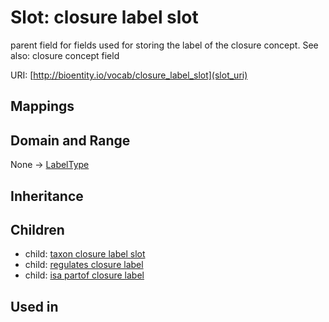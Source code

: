 # Slot: closure label slot


parent field for fields used for storing the label of the closure concept. See also: closure concept field

URI: [http://bioentity.io/vocab/closure_label_slot](slot_uri)
## Mappings

## Domain and Range

None -> [LabelType](LabelType.md)
## Inheritance

## Children

 *  child: [taxon closure label slot](taxon_closure_label_slot.md)
 *  child: [regulates closure label](regulates_closure_label.md)
 *  child: [isa partof closure label](isa_partof_closure_label.md)
## Used in

